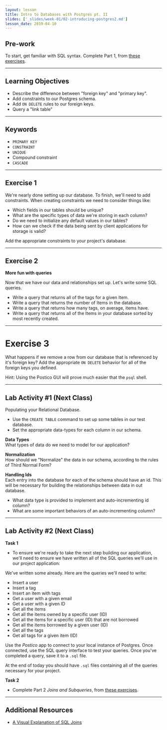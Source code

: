 ```yaml
---
layout: lesson
title: Intro to Databases with Postgres pt. II
slides: ['_slides/week-01/02-introducing-postgres2.md']
lesson_date: 2019-04-10
---
```


## Pre-work

To start, get familiar with SQL syntax. Complete Part 1, from [these exercises](https://www.pgexercises.com/questions/basic/).

---

## Learning Objectives

- Describe the difference between "foreign key" and "primary key".
- Add constraints to our Postgres schema.
- Add `ON DELETE` rules to our foreign keys.
- Query a "link table"

---

## Keywords

- `PRIMARY KEY`
- `CONSTRAINT`
- `UNIQUE`
- Compound constraint
- `CASCADE`

---

## Exercise 1

We're nearly done setting up our database. To finish, we'll need to add constraints.
When creating constraints we need to consider things like:

- Which fields in our tables should be unique?
- What are the specific types of data we're storing in each column?
- Do we need to initialize any default values in our tables?
- How can we check if the data being sent by client applications for storage is valid?

Add the appropriate constraints to your project's database.

---

## Exercise 2

**More fun with queries**

Now that we have our data and relationships set up. Let's write some SQL queries.

- Write a query that returns all of the tags for a given Item.
- Write a query that returns the number of Items in the database.
- Write a query that returns how many tags, on average, items have.
- Write a query that returns all of the Items in your database sorted by most recently created.

---

# Exercise 3

What happens if we remove a row from our database that is referenced by it's foreign key?
Add the appropriate `ON DELETE` behavior for all of the foreign keys you defined.

Hint: Using the Postico GUI will prove much easier that the `psql` shell.

---

## Lab Activity #1 (Next Class)

Populating your Relational Database.

- Use the `CREATE TABLE` command to set up some tables in our test database.
- Set the appropriate data-types for each column in our schema.

**Data Types** <br/>
What types of data do we need to model for our application?

**Normalization** <br/>
How should we "Normalize" the data in our schema, according to the rules of Third Normal Form?

**Handling Ids** <br/>
Each entry into the database for each of the schema should have an id. This will be necessary for building
the relationships between data in out database.

- What data type is provided to implement and auto-incrementing id column?
- What are some important behaviors of an auto-incrementing column?

---

## Lab Activity #2 (Next Class)

**Task 1**

- To ensure we're ready to take the next step building our application,
  we'll need to ensure we have written all of the SQL queries we'll use in
  our project application:

We've written some already. Here are the queries we'll need to write:

- Insert a user
- Insert a tag
- Insert an item with tags
- Get a user with a given email
- Get a user with a given ID
- Get all the items
- Get all the items owned by a specific user (ID)
- Get all the items for a specific user (ID) that are not borrowed
- Get all the items borrowed by a given user (ID)
- Get all the tags
- Get all tags for a given item (ID)

Use the _Postico_ app to connect to your local instance of Postgres. Once connected, use the
SQL query interface to test your queries. Once you've completed a query, save it to a `.sql` file.

At the end of today you should have `.sql` files containing all of the queries necessary for your project.

**Task 2**

- Complete Part 2 _Joins and Subqueries_, from [these exercises](https://pgexercises.com/questions/joins/).

---

## Additional Resources

- [A Visual Explanation of SQL Joins](https://blog.codinghorror.com/a-visual-explanation-of-sql-joins/)
